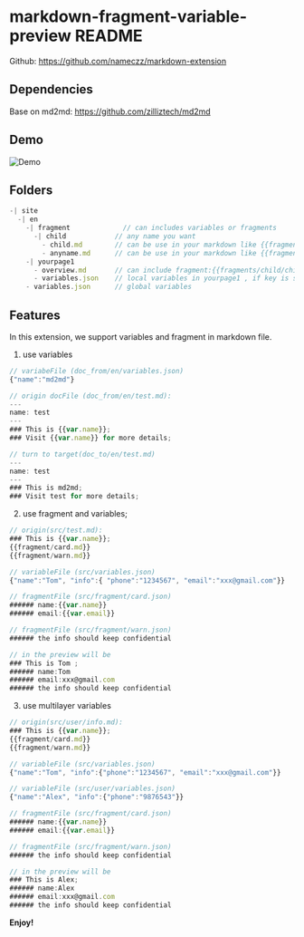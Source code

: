 # markdown-fragment-variable-preview README

Github: https://github.com/nameczz/markdown-extension

## Dependencies

Base on md2md: https://github.com/zilliztech/md2md

## Demo

![Demo](./demo.gif)

## Folders

```js
-| site
  -| en
    -| fragment             // can includes variables or fragments
      -| child            // any name you want
        - child.md        // can be use in your markdown like {{fragments/child/child.md}}
        - anyname.md      // can be use in your markdown like {{fragments/anyname.md}}
    -| yourpage1
      - overview.md       // can include fragment:{{fragments/child/child.md}} or variable: {{var.name}}
      - variables.json    // local variables in yourpage1 , if key is same, will overwrite global variables
    - variables.json      // global variables
```

## Features

In this extension, we support variables and fragment in markdown file.

1. use variables

```js
// variabeFile (doc_from/en/variables.json)
{"name":"md2md"}

// origin docFile (doc_from/en/test.md):
---
name: test
---
### This is {{var.name}};
### Visit {{var.name}} for more details;

// turn to target(doc_to/en/test.md)
---
name: test
---
### This is md2md;
### Visit test for more details;
```

2. use fragment and variables;

```javascript
// origin(src/test.md):
### This is {{var.name}};
{{fragment/card.md}}
{{fragment/warn.md}}

// variableFile (src/variables.json)
{"name":"Tom", "info":{ "phone":"1234567", "email":"xxx@gmail.com"}}

// fragmentFile (src/fragment/card.json)
###### name:{{var.name}}
###### email:{{var.email}}

// fragmentFile (src/fragment/warn.json)
###### the info should keep confidential

// in the preview will be
### This is Tom ;
###### name:Tom
###### email:xxx@gmail.com
###### the info should keep confidential
```

3. use multilayer variables

```javascript
// origin(src/user/info.md):
### This is {{var.name}};
{{fragment/card.md}}
{{fragment/warn.md}}

// variableFile (src/variables.json)
{"name":"Tom", "info":{"phone":"1234567", "email":"xxx@gmail.com"}}

// variableFile (src/user/variables.json)
{"name":"Alex", "info":{"phone":"9876543"}}

// fragmentFile (src/fragment/card.json)
###### name:{{var.name}}
###### email:{{var.email}}

// fragmentFile (src/fragment/warn.json)
###### the info should keep confidential

// in the preview will be
### This is Alex;
###### name:Alex
###### email:xxx@gmail.com
###### the info should keep confidential
```

**Enjoy!**
